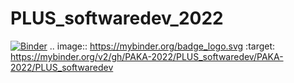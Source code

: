 # PLUS_softwaredev_2022
[![Binder](https://mybinder.org/badge_logo.svg)](https://mybinder.org/v2/gh/PAKA-2022/PLUS_softwaredev/PAKA-2022/PLUS_softwaredev)
.. image:: https://mybinder.org/badge_logo.svg
 :target: https://mybinder.org/v2/gh/PAKA-2022/PLUS_softwaredev/PAKA-2022/PLUS_softwaredev
